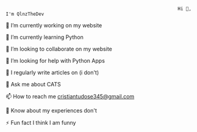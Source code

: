                                                                    Hi 👋, I'm QlnzTheDev

🔭 I’m currently working on my website

🌱 I’m currently learning Python

👯 I’m looking to collaborate on my website

🤝 I’m looking for help with Python Apps

📝 I regularly write articles on (i don't)

💬 Ask me about CATS

📫 How to reach me cristiantudose345@gmail.com

📄 Know about my experiences don't

⚡ Fun fact I think I am funny
